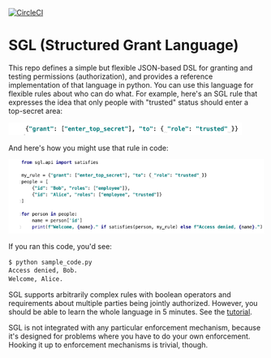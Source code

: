 [![CircleCI](https://circleci.com/gh/dhh1128/sgl.svg?style=svg)](
https://circleci.com/gh/dhh1128/sgl)

# SGL (Structured Grant Language)

This repo defines a simple but flexible JSON-based DSL for granting and
testing permissions (authorization), and provides a reference implementation
of that language in python. You can use this language for flexible rules
about who can do what. For example, here's an SGL rule that expresses the
idea that only people with "trusted" status should enter a top-secret
area:

![sample rule](collateral/sample_rule.png)

And here's how you might use that rule in code:

[![sample code](collateral/sample_code.png)](sample_code.py)

If you ran this code, you'd see:

```bash
$ python sample_code.py
Access denied, Bob.
Welcome, Alice.
```

SGL supports arbitrarily complex rules with boolean operators and
requirements about multiple parties being jointly authorized. However,
you should be able to learn the whole language in 5 minutes. See the
[tutorial](tutorial.md).

SGL is not integrated with any particular enforcement mechanism, because
it's designed for problems where you have to do your own enforcement.
Hooking it up to enforcement mechanisms is trivial, though.
